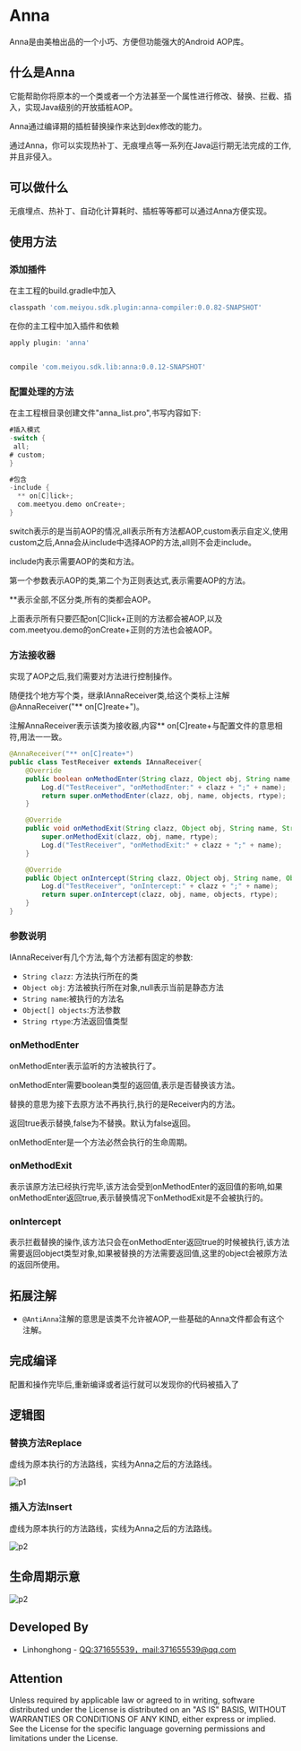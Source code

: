 # Anna

Anna是由美柚出品的一个小巧、方便但功能强大的Android AOP库。

## 什么是Anna

它能帮助你将原本的一个类或者一个方法甚至一个属性进行修改、替换、拦截、插入，实现Java级别的开放插桩AOP。

Anna通过编译期的插桩替换操作来达到dex修改的能力。

通过Anna，你可以实现热补丁、无痕埋点等一系列在Java运行期无法完成的工作,并且非侵入。

## 可以做什么

无痕埋点、热补丁、自动化计算耗时、插桩等等都可以通过Anna方便实现。

## 使用方法

### 添加插件

在主工程的build.gradle中加入

```groovy
classpath 'com.meiyou.sdk.plugin:anna-compiler:0.0.82-SNAPSHOT'
```

在你的主工程中加入插件和依赖

```groovy
apply plugin: 'anna'


compile 'com.meiyou.sdk.lib:anna:0.0.12-SNAPSHOT'
```

### 配置处理的方法

在主工程根目录创建文件"anna_list.pro",书写内容如下:

```groovy
#插入模式
-switch {
 all;
# custom;
}

#包含
-include {
  ** on[C]lick+;
  com.meetyou.demo onCreate+;
}
```

switch表示的是当前AOP的情况,all表示所有方法都AOP,custom表示自定义,使用custom之后,Anna会从include中选择AOP的方法,all则不会走include。

include内表示需要AOP的类和方法。

第一个参数表示AOP的类,第二个为正则表达式,表示需要AOP的方法。

**表示全部,不区分类,所有的类都会AOP。

上面表示所有只要匹配on[C]lick+正则的方法都会被AOP,以及com.meetyou.demo的onCreate+正则的方法也会被AOP。

### 方法接收器

实现了AOP之后,我们需要对方法进行控制操作。

随便找个地方写个类，继承IAnnaReceiver类,给这个类标上注解@AnnaReceiver("** on[C]reate+")。

注解AnnaReceiver表示该类为接收器,内容** on[C]reate+与配置文件的意思相符,用法一一致。

```java
@AnnaReceiver("** on[C]reate+")
public class TestReceiver extends IAnnaReceiver{
    @Override
    public boolean onMethodEnter(String clazz, Object obj, String name, Object[] objects, String rtype) {
        Log.d("TestReceiver", "onMethodEnter:" + clazz + ";" + name);
        return super.onMethodEnter(clazz, obj, name, objects, rtype);
    }

    @Override
    public void onMethodExit(String clazz, Object obj, String name, String rtype) {
        super.onMethodExit(clazz, obj, name, rtype);
        Log.d("TestReceiver", "onMethodExit:" + clazz + ";" + name);
    }

    @Override
    public Object onIntercept(String clazz, Object obj, String name, Object[] objects, String rtype) {
        Log.d("TestReceiver", "onIntercept:" + clazz + ";" + name);
        return super.onIntercept(clazz, obj, name, objects, rtype);
    }
}

```

### 参数说明

IAnnaReceiver有几个方法,每个方法都有固定的参数:
* ```String clazz```: 方法执行所在的类
* ```Object obj```: 方法被执行所在对象,null表示当前是静态方法
* ```String name```:被执行的方法名
* ```Object[] objects```:方法参数
* ```String rtype```:方法返回值类型

### onMethodEnter

onMethodEnter表示监听的方法被执行了。

onMethodEnter需要boolean类型的返回值,表示是否替换该方法。

替换的意思为接下去原方法不再执行,执行的是Receiver内的方法。

返回true表示替换,false为不替换。默认为false返回。

onMethodEnter是一个方法必然会执行的生命周期。

### onMethodExit

表示该原方法已经执行完毕,该方法会受到onMethodEnter的返回值的影响,如果onMethodEnter返回true,表示替换情况下onMethodExit是不会被执行的。

### onIntercept

表示拦截替换的操作,该方法只会在onMethodEnter返回true的时候被执行,该方法需要返回object类型对象,如果被替换的方法需要返回值,这里的object会被原方法的返回所使用。


## 拓展注解

* ```@AntiAnna```注解的意思是该类不允许被AOP,一些基础的Anna文件都会有这个注解。

## 完成编译

配置和操作完毕后,重新编译或者运行就可以发现你的代码被插入了

## 逻辑图

### 替换方法Replace

虚线为原本执行的方法路线，实线为Anna之后的方法路线。

![p1](https://raw.githubusercontent.com/HomHomLin/Anna/master/replace.png)

### 插入方法Insert

虚线为原本执行的方法路线，实线为Anna之后的方法路线。

![p2](https://raw.githubusercontent.com/HomHomLin/Anna/master/insert.png)

## 生命周期示意

![p2](https://raw.githubusercontent.com/HomHomLin/Anna/master/liucheng.png)


## Developed By

 * Linhonghong - <QQ:371655539，mail:371655539@qq.com>

## Attention
Unless required by applicable law or agreed to in writing, software
distributed under the License is distributed on an "AS IS" BASIS,
WITHOUT WARRANTIES OR CONDITIONS OF ANY KIND, either express or implied.
See the License for the specific language governing permissions and
limitations under the License.
